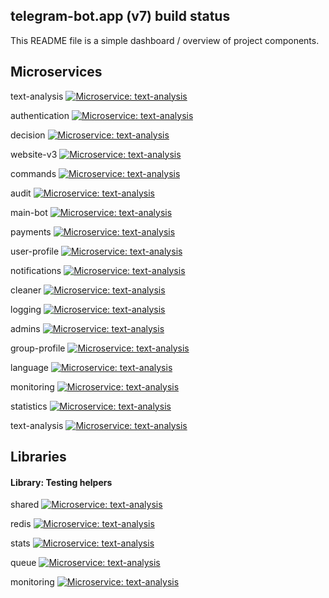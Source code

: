 ## telegram-bot.app (v7) build status

This README file is a simple dashboard / overview of project components.
## Microservices

text-analysis [![Microservice: text-analysis](https://github.com/telegram-bot-app/ms-text-analysis/actions/workflows/test.yaml/badge.svg)](https://github.com/telegram-bot-app/ms-text-analysis)

authentication [![Microservice: text-analysis](https://github.com/telegram-bot-app/ms-authentication/actions/workflows/test.yaml/badge.svg)](https://github.com/telegram-bot-app/msauthentication)

decision [![Microservice: text-analysis](https://github.com/telegram-bot-app/ms-decision/actions/workflows/test.yaml/badge.svg)](https://github.com/telegram-bot-app/ms-decision)

website-v3 [![Microservice: text-analysis](https://github.com/telegram-bot-app/ms.website.v3/actions/workflows/test-and-release.yaml/badge.svg)](https://github.com/telegram-bot-app/ms.website.v3)

commands [![Microservice: text-analysis](https://github.com/telegram-bot-app/ms-commands/actions/workflows/test.yaml/badge.svg)](https://github.com/telegram-bot-app/ms-commands)

audit [![Microservice: text-analysis](https://github.com/telegram-bot-app/ms-audit/actions/workflows/test.yaml/badge.svg)](https://github.com/telegram-bot-app/ms-audit)

main-bot [![Microservice: text-analysis](https://github.com/telegram-bot-app/ms-main-bot/actions/workflows/test.yaml/badge.svg)](https://github.com/telegram-bot-app/ms-main-bot)

payments [![Microservice: text-analysis](https://github.com/telegram-bot-app/ms-payments/actions/workflows/test.yaml/badge.svg)](https://github.com/telegram-bot-app/ms-payments)

user-profile [![Microservice: text-analysis](https://github.com/telegram-bot-app/ms-user-profile/actions/workflows/test.yaml/badge.svg)](https://github.com/telegram-bot-app/ms-user-profile)

notifications [![Microservice: text-analysis](https://github.com/telegram-bot-app/ms-notifications/actions/workflows/test.yaml/badge.svg)](https://github.com/telegram-bot-app/ms-notifications)

cleaner [![Microservice: text-analysis](https://github.com/telegram-bot-app/ms-cleaner/actions/workflows/test.yaml/badge.svg)](https://github.com/telegram-bot-app/ms-cleaner)

logging [![Microservice: text-analysis](https://github.com/telegram-bot-app/ms-logging/actions/workflows/test.yaml/badge.svg)](https://github.com/telegram-bot-app/ms-logging)

admins [![Microservice: text-analysis](https://github.com/telegram-bot-app/ms-admins/actions/workflows/test.yaml/badge.svg)](https://github.com/telegram-bot-app/ms-admins)

group-profile [![Microservice: text-analysis](https://github.com/telegram-bot-app/ms-group-profile/actions/workflows/test.yaml/badge.svg)](https://github.com/telegram-bot-app/ms-group-profile)

language [![Microservice: text-analysis](https://github.com/telegram-bot-app/ms-language/actions/workflows/test.yaml/badge.svg)](https://github.com/telegram-bot-app/ms-language)

monitoring [![Microservice: text-analysis](https://github.com/telegram-bot-app/ms-monitoring/actions/workflows/test.yaml/badge.svg)](https://github.com/telegram-bot-app/ms-monitoring)

statistics [![Microservice: text-analysis](https://github.com/telegram-bot-app/ms-statistics/actions/workflows/test.yaml/badge.svg)](https://github.com/telegram-bot-app/ms-statistics)

text-analysis [![Microservice: text-analysis](https://github.com/telegram-bot-app/ms-text-analysis/actions/workflows/test.yaml/badge.svg)](https://github.com/telegram-bot-app/ms-text-analysis)

## Libraries

#### Library: Testing helpers

shared [![Microservice: text-analysis](https://github.com/telegram-bot-app/lib-shared/actions/workflows/test.yaml/badge.svg)](https://github.com/telegram-bot-app/lib-shared)

redis [![Microservice: text-analysis](https://github.com/telegram-bot-app/lib-redis/actions/workflows/test.yaml/badge.svg)](https://github.com/telegram-bot-app/lib-redis)

stats [![Microservice: text-analysis](https://github.com/telegram-bot-app/lib-stats/actions/workflows/test.yaml/badge.svg)](https://github.com/telegram-bot-app/lib-stats)

queue [![Microservice: text-analysis](https://github.com/telegram-bot-app/lib-queue/actions/workflows/test.yaml/badge.svg)](https://github.com/telegram-bot-app/lib-queue)

monitoring [![Microservice: text-analysis](https://github.com/telegram-bot-app/lib-monitoring/actions/workflows/test.yaml/badge.svg)](https://github.com/telegram-bot-app/lib-monitoring)
